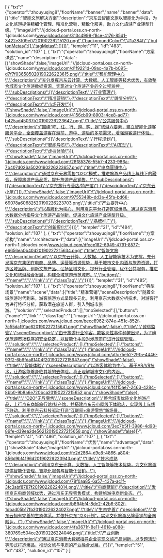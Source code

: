 [
	{
		"txt":"{\"operator\":\"zhouyuqing8\",\"floorName\":\"banner\",\"name\":\"banner\",\"data\":[{\"title\":\"智能文旅解决方案\",\"description\":\"京东云智能文旅以智能化为手段，为文化旅游提供精细化管理、精准化营销、精致化服务，助力文化旅游产业转型升级。\",\"imageUrl\":\"//jdcloud-portal.oss.cn-north-1.jcloudcs.com/www.jcloud.com/313c4999-f8ce-4176-85d1-3422e3f09e0720190226215120.png\",\"backgroundColor\":\"#1a284f\",\"buttonMetas\":[],\"tagMetas\":[]}]}",
		"templet":"11",
		"id":"483",
		"solution_id":"107"
	},
	{
		"txt":"{\"operator\":\"zhouyuqing8\",\"floorName\":\"方案详述\",\"name\":\"description-1\",\"data\":[{\"showShade\":false,\"imageUrl\":\"//jdcloud-portal.oss.cn-north-1.jcloudcs.com/www.jcloud.com/d1f9221d-09ac-4a7b-b095-d7f7f036585020190226223615.png\",\"title\":\"智能管理中心\",\"description\":\"充分发挥京东云计算、大数据、人工智能等技术优势，有效整合城市文化旅游数据资源，实现对文化旅游产业的全过程监控。\",\"subDescriptions\":[{\"descriptionText\":\"行业管理\"},{\"descriptionText\":\"精准营销\"},{\"descriptionText\":\"舆情分析\"},{\"descriptionText\":\"市场开发\"}]},{\"showShade\":false,\"imageUrl\":\"//jdcloud-portal.oss.cn-north-1.jcloudcs.com/www.jcloud.com/4156cb99-8903-4ce8-ad77-b425ad45037b20190226223642.png\",\"title\":\"公共服务中心\",\"description\":\"围绕“吃、住、行、游、购、娱”旅游六要素，建立智能化游客服务平台，全面覆盖游客在游前、游中、游后的多项需求，增强游客游行体验。\",\"subDescriptions\":[{\"descriptionText\":\"行程规划\"},{\"descriptionText\":\"智能导览\"},{\"descriptionText\":\"AI互动\"},{\"descriptionText\":\"虚拟体验\"}]},{\"showShade\":false,\"imageUrl\":\"//jdcloud-portal.oss.cn-north-1.jcloudcs.com/www.jcloud.com/28f85376-55b7-4233-986a-7b407d026a5020190226223657.png\",\"title\":\"电商营销中心\",\"description\":\"通过京东无界零售“O2O”模式，推进旅游产品线上与线下的融合，保障旅游产品品质，提升旅游产品销售。\",\"subDescriptions\":[{\"descriptionText\":\"京东旅行专营店/特产馆\"},{\"descriptionText\":\"京东云小屋\"}]},{\"showShade\":false,\"imageUrl\":\"//jdcloud-portal.oss.cn-north-1.jcloudcs.com/www.jcloud.com/9755348b-dd3a-45fa-bd68-69078a60682520190226223703.png\",\"title\":\"产业提升中心\",\"description\":\"以品牌化为核心，利用京东平台打造区域爆品，通过京东消费大数据分析指导文化旅游产品创新，促进文化旅游产业转型升级。\",\"subDescriptions\":[{\"descriptionText\":\"品牌推广\"},{\"descriptionText\":\"创新孵化\"}]}]}",
		"templet":"21",
		"id":"484",
		"solution_id":"107"
	},
	{
		"txt":"{\"operator\":\"zhouyuqing8\",\"floorName\":\"方案架构\",\"name\":\"architecture-1\",\"data\":[{\"imageUrl\":\"//jdcloud-portal.oss.cn-north-1.jcloudcs.com/www.jcloud.com/dfcce182-6949-4791-8577-e6656ea0b40d20190227215634.png\",\"title\":\"智能文旅\",\"descriptionDetail\":\"以京东云计算、大数据、人工智能等技术为支撑，充分发挥京东集团在电商、品牌、运营等资源优势，基于城市文化内涵与旅游资源，打造区域品牌、创新文旅产品、弘扬区域文化、提升行业管理、优化公共服务，推进文化和旅游融合发展，构建全域旅游示范城市。\",\"buttons\":{\"name\":\"\",\"link\":\"\",\"classTag\":\"\"}}]}",
		"templet":"31",
		"id":"485",
		"solution_id":"107"
	},
	{
		"txt":"{\"operator\":\"zhouyuqing8\",\"floorName\":\"典型场景\",\"name\":\"scene\",\"data\":[{\"title\":\"精准营销\",\"sceneDescription\":\"随着全域旅游时代到来，游客旅游方式呈现多元化，利用京东大数据分析技术，对游客行为进行特征分析，获取潜在旅游人群，引入到城市旅游。\",\"solution\":\"\",\"selectedProduct\":[],\"tmpSelected\":[],\"buttons\":{\"name\":\"\",\"link\":\"\",\"classTag\":\"\"},\"imageUrl\":\"//jdcloud-portal.oss.cn-north-1.jcloudcs.com/www.jcloud.com/becc8962-874e-451c-852f-7c55daf91ac620190227215641.png\",\"showShade\":false},{\"title\":\"诚信监管\",\"sceneDescription\":\"由于旅游行业宰客、欺客恶性事件频繁出现，为了确保旅游市场秩序的安全稳定，以智能化手段对涉旅商户进行诚信管理。\",\"solution\":\"\",\"selectedProduct\":[],\"tmpSelected\":[],\"buttons\":{\"name\":\"\",\"link\":\"\",\"classTag\":\"\"},\"imageUrl\":\"//jdcloud-portal.oss.cn-north-1.jcloudcs.com/www.jcloud.com/a0c75e52-29f5-4446-93f2-6b6fda81404f20190227215647.png\",\"showShade\":false},{\"title\":\"智能体验\",\"sceneDescription\":\"以游客体验为中心，基于AR/VR技术，让游客能够身临其境的去体验，真正理解城市文化的内涵。\",\"solution\":\"\",\"selectedProduct\":[],\"tmpSelected\":[],\"buttons\":{\"name\":\"\",\"link\":\"\",\"classTag\":\"\"},\"imageUrl\":\"//jdcloud-portal.oss.cn-north-1.jcloudcs.com/www.jcloud.com/f4f15ae7-2463-4284-8bb0-9b8a6e720bca20190227215652.png\",\"showShade\":false},{\"title\":\"“O2O”无界零售\",\"sceneDescription\":\"整合城市优质文化旅游产品，上行京东商城旅行馆/特产馆，并搭建京东云小屋线下体验店，实现线上与线下联动，利用京东云科技驱动打造“互联网+旅游零售”新场景。\",\"solution\":\"\",\"selectedProduct\":[],\"tmpSelected\":[],\"buttons\":{\"name\":\"\",\"link\":\"\",\"classTag\":\"\"},\"imageUrl\":\"//jdcloud-portal.oss.cn-north-1.jcloudcs.com/www.jcloud.com/3ec7b5f1-3986-4d93-89fe-d39ea2de562120190227215658.png\",\"showShade\":false}]}",
		"templet":"41",
		"id":"486",
		"solution_id":"107"
	},
	{
		"txt":"{\"operator\":\"zhouyuqing8\",\"floorName\":\"优势\",\"name\":\"advantage\",\"data\":[{\"showShade\":false,\"imageUrl\":\"//jdcloud-portal.oss.cn-north-1.jcloudcs.com/www.jcloud.com/fe2d2864-d9e8-4866-a804-856d9bf4196d20190226223943.png\",\"title\":\"技术成熟\",\"description\":\"利用京东云计算、大数据、人工智能等技术优势，为文化旅游提供智能化管理、智能化服务与智能化营销。\"},{\"showShade\":false,\"imageUrl\":\"//jdcloud-portal.oss.cn-north-1.jcloudcs.com/www.jcloud.com/78f0aa85-6a57-437a-ac1f-3fc3abf8787f20190226224014.png\",\"title\":\"电商赋能\",\"description\":\"发挥京东电商领域优势，通过京东无界零售模式，构建旅游电商新业态。\"},{\"showShade\":false,\"imageUrl\":\"//jdcloud-portal.oss.cn-north-1.jcloudcs.com/www.jcloud.com/b8ff4bf4-8dc2-42b6-802f-1dbad05b17fb20190226224027.png\",\"title\":\"生态完善\",\"description\":\"京东云拥有完善的生态体系，并依托京东“京X计划”，实现文化旅游品牌营销的全网触达。\"},{\"showShade\":false,\"imageUrl\":\"//jdcloud-portal.oss.cn-north-1.jcloudcs.com/www.jcloud.com/4fa3671f-8e11-4618-a088-380769c504ce20190226224046.png\",\"title\":\"产业创新\",\"description\":\"通过京东消费大数据指导企业实现文旅产品创新，以专题活动等形式打造爆品，推动文旅与电商的产业融合发展。\"}]}",
		"templet":"51",
		"id":"487",
		"solution_id":"107"
	}
]